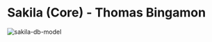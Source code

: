 # Sakila (Core) - Thomas Bingamon
 
![sakila-db-model](https://github.com/tjbingamon/Sakila--Core----Thomas-Bingamon/assets/127987424/941c354f-41ff-44b7-aa4f-eece3f733160)
